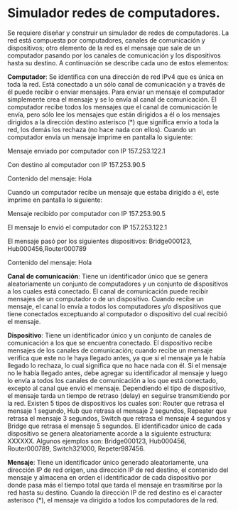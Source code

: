 # Simulador redes de computadores. 
Se requiere diseñar y construir un simulador de redes de computadores. La red está compuesta por computadores, canales de comunicación y dispositivos; otro elemento de la red es el mensaje que sale de un computador pasando por los canales de comunicación y los dispositivos hasta su destino. A continuación se describe cada uno de estos elementos:

**Computador**: Se identifica con una dirección de red IPv4 que es única en toda la red. Está conectado a un sólo canal de comunicación y a través de él puede recibir o enviar mensajes. Para enviar un mensaje el computador simplemente crea el mensaje y se lo envía al canal de comunicación. El computador recibe todos los mensajes que el canal de comunicación le envía, pero sólo lee los mensajes que están dirigidos a él o los mensajes dirigidos a la dirección destino asterisco (*) que significa envío a toda la red, los demás los rechaza (no hace nada con ellos). Cuando un computador envía un mensaje imprime en pantalla lo siguiente:

  Mensaje enviado por computador con IP 157.253.122.1
  
  Con destino al computador con IP 157.253.90.5 
  
  Contenido del mensaje: Hola
  

  Cuando un computador recibe un mensaje que estaba dirigido a él, este imprime en pantalla lo siguiente:
  
  Mensaje recibido por computador con IP 157.253.90.5 
  
  El mensaje lo envió el computador con IP 157.253.122.1 
  
  El mensaje pasó por los siguientes dispositivos: Bridge000123, Hub000456,Router000789 
  
  Contenido del mensaje: Hola 
  
  
**Canal de comunicación**: Tiene un identificador único que se genera aleatoriamente un conjunto de computadores y un conjunto de dispositivos a los cuales está conectado. El canal de comunicación puede recibir mensajes de un computador o de un dispositivo. Cuando recibe un mensaje, el canal lo envía a todos los computadores y/o dispositivos que tiene conectados exceptuando al computador o dispositivo del cual recibió el mensaje.


**Dispositivo**: Tiene un identificador único y un conjunto de canales de comunicación a los que se encuentra conectado. El dispositivo recibe mensajes de los canales de comunicación; cuando recibe un mensaje verifica que este no le haya llegado antes, ya que si el mensaje ya le había llegado lo rechaza, lo cual significa que no hace nada con él. Si el mensaje no le había llegado antes, debe agregar su identificador al mensaje y luego lo envía a todos los canales de comunicación a los que está conectado, excepto al canal que envió el mensaje. Dependiendo el tipo de dispositivo, el mensaje tarda un tiempo de retraso (delay) en seguirse transmitiendo por la red. Existen 5 tipos de dispositivos los cuales son: Router que retrasa el mensaje 1 segundo, Hub que retrasa el mensaje 2 segundos, Repeater que retrasa el mensaje 3 segundos, Switch que retrasa el mensaje 4 segundos y Bridge que retrasa el mensaje 5 segundos. El identificador único de cada dispositivo se genera aleatoriamente acorde a la siguiente estructura: XXXXXX. Algunos ejemplos son:
Bridge000123, Hub000456, Router000789, Switch321000, Repeter987456.


**Mensaje**: Tiene un identificador único generado aleatoriamente, una dirección IP de red origen, una dirección IP de red destino, el contenido del mensaje y almacena en orden el identificador de cada dispositivo por donde pasa más el tiempo total que tarda el mensaje en trasmitirse por la red hasta su destino. Cuando la dirección IP de red destino es el caracter asterisco (*), el mensaje va dirigido a todos los computadores de la red. 
